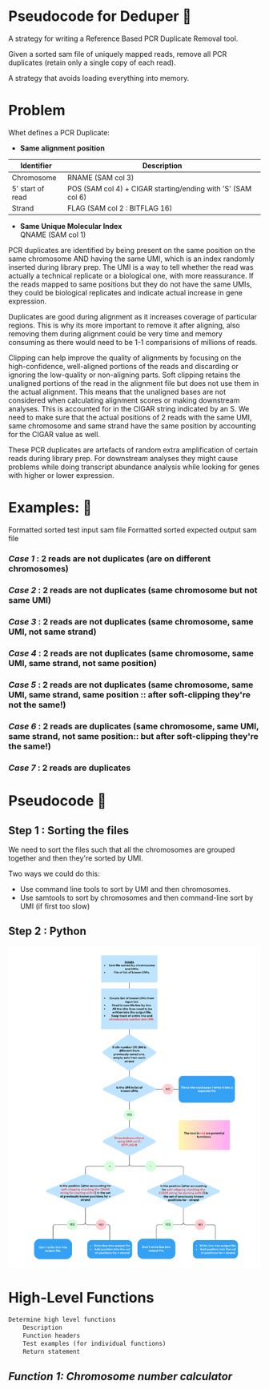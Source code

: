 # **Pseudocode for Deduper** :rose: 

 A strategy for writing a Reference Based PCR Duplicate Removal tool.

 Given a sorted sam file of uniquely mapped reads, remove all PCR duplicates (retain only a single copy of each read). 
 
 A strategy that avoids loading everything into memory.

# **Problem**

Whet defines a PCR Duplicate:

- **Same alignment position** 

| Identifier | Description |
| --- | --- |
| Chromosome   | RNAME (SAM col 3)  |
| 5' start of read  | POS (SAM col 4) + CIGAR  starting/ending with 'S' (SAM col 6)  |
| Strand | FLAG (SAM col 2 : BITFLAG 16) |
       
- **Same Unique Molecular Index**       
QNAME (SAM col 1)



PCR duplicates are identified by being present on the same position on the same chromosome AND having the same UMI, which is an index randomly inserted during library prep. The UMI is a way to tell whether the read was actually a technical replicate or a biological one, with more reassurance. If the reads mapped to same positions but they do not have the same UMIs, they could be biological replicates and indicate actual increase in gene expression. 

Duplicates are good during alignment as it increases coverage of particular regions. This is why its more important to remove it after aligning, also removing them during alignment could be very time and memory consuming as there would need to be 1-1 comparisions of millions of reads. 

Clipping can help improve the quality of alignments by focusing on the high-confidence, well-aligned portions of the reads and discarding or ignoring the low-quality or non-aligning parts. Soft clipping retains the unaligned portions of the read in the alignment file but does not use them in the actual alignment. This means that the unaligned bases are not considered when calculating alignment scores or making downstream analyses. This is accounted for in the CIGAR string indicated by an S. We need to make sure that the actual positions of 2 reads with the same UMI, same chromosome and same strand have the same position by accounting for the CIGAR value as well.

These PCR duplicates are artefacts of random extra amplification of certain reads during library prep. For downstream analyses they might cause problems while doing transcript abundance analysis while looking for genes with higher or lower expression.
 
# **Examples:** :circus_tent:
        
Formatted sorted test input sam file
Formatted sorted expected output sam file

### ***Case 1*** : **2 reads are not duplicates (are on different chromosomes)**

### ***Case 2*** : **2 reads are not duplicates (same chromosome but not same UMI)**

### ***Case 3*** : **2 reads are not duplicates (same chromosome, same UMI, not same strand)**

### ***Case 4*** : **2 reads are not duplicates (same chromosome, same UMI, same strand, not same position)**

### ***Case 5*** : **2 reads are not duplicates (same chromosome, same UMI, same strand, same position :: after soft-clipping they're not the same!)**

### ***Case 6*** : **2 reads are duplicates (same chromosome, same UMI, same strand, not same position:: but after soft-clipping they're the same!)**

### ***Case 7*** : **2 reads are duplicates**

# **Pseudocode** :round_pushpin:

## Step 1 : Sorting the files

We need to sort the files such that all the chromosomes are grouped together and then they're sorted by UMI.

Two ways we could do this:

- Use command line tools to sort by UMI and then chromosomes. 
- Use samtools to sort by chromosomes and then command-line sort by UMI (if first too slow)

## Step 2 : Python
 
![pseudocode](pseudocode.png)

# **High-Level Functions**
    Determine high level functions
        Description
        Function headers
        Test examples (for individual functions)
        Return statement

## *Function 1: Chromosome number calculator*
